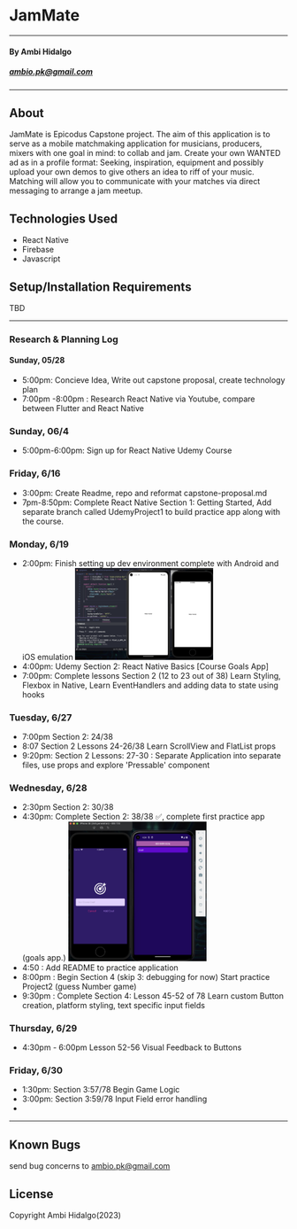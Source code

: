 # JamMate

---
#### By Ambi Hidalgo
##### ambio.pk@gmail.com 

---
## About 
JamMate is Epicodus Capstone project. The aim of this application is to serve as a mobile matchmaking application for musicians, producers, mixers with one goal in mind: to collab and jam. Create your own WANTED ad as in a profile format: Seeking, inspiration, equipment and possibly upload your own demos to give others an idea to riff of your music. Matching will allow you to communicate with your matches via direct messaging to arrange a jam meetup. 


## Technologies Used
* React Native
* Firebase
* Javascript


## Setup/Installation Requirements
TBD

---

### Research & Planning Log
#### Sunday, 05/28
* 5:00pm: Concieve Idea, Write out capstone proposal, create technology plan
* 7:00pm -8:00pm : Research React Native via Youtube, compare between Flutter and React Native 

### Sunday, 06/4 

* 5:00pm-6:00pm: Sign up for React Native Udemy Course

### Friday, 6/16

* 3:00pm: Create Readme, repo and reformat capstone-proposal.md
* 7pm-8:50pm: Complete React Native Section 1: Getting Started, Add separate branch called UdemyProject1 to build practice app along with the course.

### Monday, 6/19

* 2:00pm: Finish setting up dev environment complete with Android and iOS emulation
         <img src  = ./DevLogImg/log1.png width= '250'> 
* 4:00pm: Udemy Section 2: React Native Basics [Course Goals App]
* 7:00pm: Complete lessons Section 2 (12 to 23 out of 38) Learn Styling, Flexbox in Native, Learn  EventHandlers and adding data to state using hooks


### Tuesday, 6/27
* 7:00pm  Section 2: 24/38  
* 8:07 Section 2 Lessons 24-26/38 Learn ScrollView and FlatList props
* 9:20pm: Section 2  Lessons: 27-30 : Separate Application into separate  files, use props and explore 'Pressable' component 

### Wednesday, 6/28
* 2:30pm Section 2: 30/38 
* 4:30pm: Complete Section 2: 38/38 ✅, complete first practice app (goals app.)
    <img src='./DevLogImg/log2.png' width='250'>
* 4:50 : Add README to practice application 
* 8:00pm : Begin Section 4 (skip 3: debugging for now) Start practice Project2 (guess Number game)
* 9:30pm :  Complete Section 4: Lesson 45-52 of 78 Learn custom Button creation, platform styling, text specific input fields

### Thursday, 6/29
* 4:30pm - 6:00pm Lesson 52-56 Visual Feedback to Buttons

### Friday, 6/30
* 1:30pm: Section 3:57/78 Begin Game Logic
* 3:00pm: Section 3:59/78 Input Field error handling
* 

---
    
## Known Bugs


send bug concerns to ambio.pk@gmail.com

## License


Copyright Ambi Hidalgo(2023)